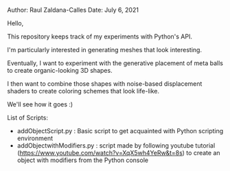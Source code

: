 Author: Raul Zaldana-Calles
Date: July 6, 2021

Hello,

This repository keeps track of my experiments with Python's API.

I'm particularly interested in generating meshes that look interesting.

Eventually, I want to experiment with the generative placement of meta balls to create organic-looking 3D shapes.

I then want to combine those shapes with noise-based displacement shaders to create coloring schemes that look life-like.

We'll see how it goes :)

List of Scripts:

- addObjectScript.py : 
    Basic script to get acquainted with Python scripting environment
- addObjectwithModifiers.py : 
    script made by following youtube tutorial (https://www.youtube.com/watch?v=XqX5wh4YeRw&t=8s) to create an object with modifiers from the Python console

